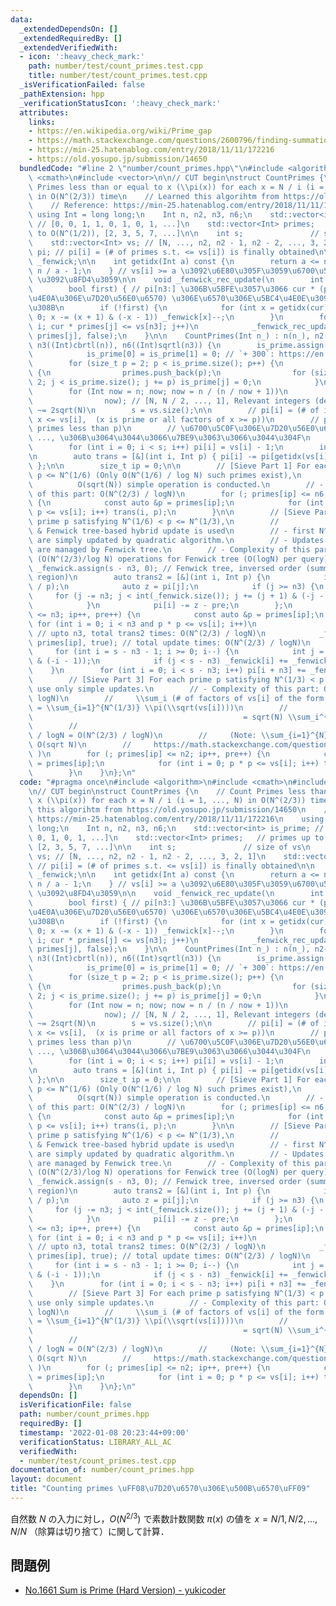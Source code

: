 ```yaml
---
data:
  _extendedDependsOn: []
  _extendedRequiredBy: []
  _extendedVerifiedWith:
  - icon: ':heavy_check_mark:'
    path: number/test/count_primes.test.cpp
    title: number/test/count_primes.test.cpp
  _isVerificationFailed: false
  _pathExtension: hpp
  _verificationStatusIcon: ':heavy_check_mark:'
  attributes:
    links:
    - https://en.wikipedia.org/wiki/Prime_gap
    - https://math.stackexchange.com/questions/2600796/finding-summation-of-inverse-of-square-roots
    - https://min-25.hatenablog.com/entry/2018/11/11/172216
    - https://old.yosupo.jp/submission/14650
  bundledCode: "#line 2 \"number/count_primes.hpp\"\n#include <algorithm>\n#include\
    \ <cmath>\n#include <vector>\n\n// CUT begin\nstruct CountPrimes {\n    // Count\
    \ Primes less than or equal to x (\\pi(x)) for each x = N / i (i = 1, ..., N)\
    \ in O(N^(2/3)) time\n    // Learned this algorihtm from https://old.yosupo.jp/submission/14650\n\
    \    // Reference: https://min-25.hatenablog.com/entry/2018/11/11/172216\n   \
    \ using Int = long long;\n    Int n, n2, n3, n6;\n    std::vector<int> is_prime;\
    \ // [0, 0, 1, 1, 0, 1, 0, 1, ...]\n    std::vector<Int> primes;   // primes up\
    \ to O(N^(1/2)), [2, 3, 5, 7, ...]\n\n    int s;               // size of vs\n\
    \    std::vector<Int> vs; // [N, ..., n2, n2 - 1, n2 - 2, ..., 3, 2, 1]\n    std::vector<Int>\
    \ pi; // pi[i] = (# of primes s.t. <= vs[i]) is finally obtained\n\n    std::vector<int>\
    \ _fenwick;\n\n    int getidx(Int a) const {\n        return a <= n2 ? s - a :\
    \ n / a - 1;\n    } // vs[i] >= a \u3092\u6E80\u305F\u3059\u6700\u5927\u306E i\
    \ \u3092\u8FD4\u3059\n\n    void _fenwick_rec_update(\n        int i, Int cur,\n\
    \        bool first) { // pi[n3:] \u306B\u5BFE\u3057\u3066 cur * (primes[i] \u4EE5\
    \u4E0A\u306E\u7D20\u56E0\u6570) \u306E\u6570\u306E\u5BC4\u4E0E\u3092\u6E1B\u3058\
    \u308B\n        if (!first) {\n            for (int x = getidx(cur) - n3; x >=\
    \ 0; x -= (x + 1) & (-x - 1)) _fenwick[x]--;\n        }\n        for (int j =\
    \ i; cur * primes[j] <= vs[n3]; j++)\n            _fenwick_rec_update(j, cur *\
    \ primes[j], false);\n    }\n\n    CountPrimes(Int n_) : n(n_), n2((Int)sqrtl(n)),\
    \ n3((Int)cbrtl(n)), n6((Int)sqrtl(n3)) {\n        is_prime.assign(n2 + 300, 1),\n\
    \            is_prime[0] = is_prime[1] = 0; // `+ 300`: https://en.wikipedia.org/wiki/Prime_gap\n\
    \        for (size_t p = 2; p < is_prime.size(); p++) {\n            if (is_prime[p])\
    \ {\n                primes.push_back(p);\n                for (size_t j = p *\
    \ 2; j < is_prime.size(); j += p) is_prime[j] = 0;\n            }\n        }\n\
    \        for (Int now = n; now; now = n / (n / now + 1))\n            vs.push_back(\n\
    \                now); // [N, N / 2, ..., 1], Relevant integers (decreasing) length\
    \ ~= 2sqrt(N)\n        s = vs.size();\n\n        // pi[i] = (# of integers x s.t.\
    \ x <= vs[i],  (x is prime or all factors of x >= p))\n        // pre = (# of\
    \ primes less than p)\n        // \u6700\u5C0F\u306E\u7D20\u56E0\u6570 p = 2,\
    \ ..., \u306B\u3064\u3044\u3066\u7BE9\u3063\u3066\u3044\u304F\n        pi.resize(s);\n\
    \        for (int i = 0; i < s; i++) pi[i] = vs[i] - 1;\n        int pre = 0;\n\
    \n        auto trans = [&](int i, Int p) { pi[i] -= pi[getidx(vs[i] / p)] - pre;\
    \ };\n\n        size_t ip = 0;\n\n        // [Sieve Part 1] For each prime p satisfying\
    \ p <= N^(1/6) (Only O(N^(1/6) / log N) such primes exist),\n        //      \
    \          O(sqrt(N)) simple operation is conducted.\n        // - Complexity\
    \ of this part: O(N^(2/3) / logN)\n        for (; primes[ip] <= n6; ip++, pre++)\
    \ {\n            const auto &p = primes[ip];\n            for (int i = 0; p *\
    \ p <= vs[i]; i++) trans(i, p);\n        }\n\n        // [Sieve Part 2] For each\
    \ prime p satisfying N^(1/6) < p <= N^(1/3),\n        //                point-wise\
    \ & Fenwick tree-based hybrid update is used\n        // - first N^(1/3) elements\
    \ are simply updated by quadratic algorithm.\n        // - Updates of latter segments\
    \ are managed by Fenwick tree.\n        // - Complexity of this part: O(N^(2/3))\
    \ (O(N^(2/3)/log N) operations for Fenwick tree (O(logN) per query))\n       \
    \ _fenwick.assign(s - n3, 0); // Fenwick tree, inversed order (summation for upper\
    \ region)\n        auto trans2 = [&](int i, Int p) {\n            int j = getidx(vs[i]\
    \ / p);\n            auto z = pi[j];\n            if (j >= n3) {\n           \
    \     for (j -= n3; j < int(_fenwick.size()); j += (j + 1) & (-j - 1)) z += _fenwick[j];\n\
    \            }\n            pi[i] -= z - pre;\n        };\n        for (; primes[ip]\
    \ <= n3; ip++, pre++) {\n            const auto &p = primes[ip];\n           \
    \ for (int i = 0; i < n3 and p * p <= vs[i]; i++)\n                trans2(i, p);\
    \ // upto n3, total trans2 times: O(N^(2/3) / logN)\n            _fenwick_rec_update(ip,\
    \ primes[ip], true); // total update times: O(N^(2/3) / logN)\n        }\n   \
    \     for (int i = s - n3 - 1; i >= 0; i--) {\n            int j = i + ((i + 1)\
    \ & (-i - 1));\n            if (j < s - n3) _fenwick[i] += _fenwick[j];\n    \
    \    }\n        for (int i = 0; i < s - n3; i++) pi[i + n3] += _fenwick[i];\n\n\
    \        // [Sieve Part 3] For each prime p satisfying N^(1/3) < p <= N^(1/2),\
    \ use only simple updates.\n        // - Complexity of this part: O(N^(2/3) /\
    \ logN)\n        //     \\sum_i (# of factors of vs[i] of the form p^2, p >= N^(1/3))\
    \ = \\sum_{i=1}^{N^(1/3)} \\pi(\\sqrt(vs[i])))\n        //                   \
    \                                               = sqrt(N) \\sum_i^{N^(1/3)}\n\
    \        //                                                                  i^{-1/2}\
    \ / logN = O(N^(2/3) / logN)\n        //     (Note: \\sum_{i=1}^{N} i^{-1/2} =\
    \ O(sqrt N)\n        //     https://math.stackexchange.com/questions/2600796/finding-summation-of-inverse-of-square-roots\
    \ )\n        for (; primes[ip] <= n2; ip++, pre++) {\n            const auto &p\
    \ = primes[ip];\n            for (int i = 0; p * p <= vs[i]; i++) trans(i, p);\n\
    \        }\n    }\n};\n"
  code: "#pragma once\n#include <algorithm>\n#include <cmath>\n#include <vector>\n\
    \n// CUT begin\nstruct CountPrimes {\n    // Count Primes less than or equal to\
    \ x (\\pi(x)) for each x = N / i (i = 1, ..., N) in O(N^(2/3)) time\n    // Learned\
    \ this algorihtm from https://old.yosupo.jp/submission/14650\n    // Reference:\
    \ https://min-25.hatenablog.com/entry/2018/11/11/172216\n    using Int = long\
    \ long;\n    Int n, n2, n3, n6;\n    std::vector<int> is_prime; // [0, 0, 1, 1,\
    \ 0, 1, 0, 1, ...]\n    std::vector<Int> primes;   // primes up to O(N^(1/2)),\
    \ [2, 3, 5, 7, ...]\n\n    int s;               // size of vs\n    std::vector<Int>\
    \ vs; // [N, ..., n2, n2 - 1, n2 - 2, ..., 3, 2, 1]\n    std::vector<Int> pi;\
    \ // pi[i] = (# of primes s.t. <= vs[i]) is finally obtained\n\n    std::vector<int>\
    \ _fenwick;\n\n    int getidx(Int a) const {\n        return a <= n2 ? s - a :\
    \ n / a - 1;\n    } // vs[i] >= a \u3092\u6E80\u305F\u3059\u6700\u5927\u306E i\
    \ \u3092\u8FD4\u3059\n\n    void _fenwick_rec_update(\n        int i, Int cur,\n\
    \        bool first) { // pi[n3:] \u306B\u5BFE\u3057\u3066 cur * (primes[i] \u4EE5\
    \u4E0A\u306E\u7D20\u56E0\u6570) \u306E\u6570\u306E\u5BC4\u4E0E\u3092\u6E1B\u3058\
    \u308B\n        if (!first) {\n            for (int x = getidx(cur) - n3; x >=\
    \ 0; x -= (x + 1) & (-x - 1)) _fenwick[x]--;\n        }\n        for (int j =\
    \ i; cur * primes[j] <= vs[n3]; j++)\n            _fenwick_rec_update(j, cur *\
    \ primes[j], false);\n    }\n\n    CountPrimes(Int n_) : n(n_), n2((Int)sqrtl(n)),\
    \ n3((Int)cbrtl(n)), n6((Int)sqrtl(n3)) {\n        is_prime.assign(n2 + 300, 1),\n\
    \            is_prime[0] = is_prime[1] = 0; // `+ 300`: https://en.wikipedia.org/wiki/Prime_gap\n\
    \        for (size_t p = 2; p < is_prime.size(); p++) {\n            if (is_prime[p])\
    \ {\n                primes.push_back(p);\n                for (size_t j = p *\
    \ 2; j < is_prime.size(); j += p) is_prime[j] = 0;\n            }\n        }\n\
    \        for (Int now = n; now; now = n / (n / now + 1))\n            vs.push_back(\n\
    \                now); // [N, N / 2, ..., 1], Relevant integers (decreasing) length\
    \ ~= 2sqrt(N)\n        s = vs.size();\n\n        // pi[i] = (# of integers x s.t.\
    \ x <= vs[i],  (x is prime or all factors of x >= p))\n        // pre = (# of\
    \ primes less than p)\n        // \u6700\u5C0F\u306E\u7D20\u56E0\u6570 p = 2,\
    \ ..., \u306B\u3064\u3044\u3066\u7BE9\u3063\u3066\u3044\u304F\n        pi.resize(s);\n\
    \        for (int i = 0; i < s; i++) pi[i] = vs[i] - 1;\n        int pre = 0;\n\
    \n        auto trans = [&](int i, Int p) { pi[i] -= pi[getidx(vs[i] / p)] - pre;\
    \ };\n\n        size_t ip = 0;\n\n        // [Sieve Part 1] For each prime p satisfying\
    \ p <= N^(1/6) (Only O(N^(1/6) / log N) such primes exist),\n        //      \
    \          O(sqrt(N)) simple operation is conducted.\n        // - Complexity\
    \ of this part: O(N^(2/3) / logN)\n        for (; primes[ip] <= n6; ip++, pre++)\
    \ {\n            const auto &p = primes[ip];\n            for (int i = 0; p *\
    \ p <= vs[i]; i++) trans(i, p);\n        }\n\n        // [Sieve Part 2] For each\
    \ prime p satisfying N^(1/6) < p <= N^(1/3),\n        //                point-wise\
    \ & Fenwick tree-based hybrid update is used\n        // - first N^(1/3) elements\
    \ are simply updated by quadratic algorithm.\n        // - Updates of latter segments\
    \ are managed by Fenwick tree.\n        // - Complexity of this part: O(N^(2/3))\
    \ (O(N^(2/3)/log N) operations for Fenwick tree (O(logN) per query))\n       \
    \ _fenwick.assign(s - n3, 0); // Fenwick tree, inversed order (summation for upper\
    \ region)\n        auto trans2 = [&](int i, Int p) {\n            int j = getidx(vs[i]\
    \ / p);\n            auto z = pi[j];\n            if (j >= n3) {\n           \
    \     for (j -= n3; j < int(_fenwick.size()); j += (j + 1) & (-j - 1)) z += _fenwick[j];\n\
    \            }\n            pi[i] -= z - pre;\n        };\n        for (; primes[ip]\
    \ <= n3; ip++, pre++) {\n            const auto &p = primes[ip];\n           \
    \ for (int i = 0; i < n3 and p * p <= vs[i]; i++)\n                trans2(i, p);\
    \ // upto n3, total trans2 times: O(N^(2/3) / logN)\n            _fenwick_rec_update(ip,\
    \ primes[ip], true); // total update times: O(N^(2/3) / logN)\n        }\n   \
    \     for (int i = s - n3 - 1; i >= 0; i--) {\n            int j = i + ((i + 1)\
    \ & (-i - 1));\n            if (j < s - n3) _fenwick[i] += _fenwick[j];\n    \
    \    }\n        for (int i = 0; i < s - n3; i++) pi[i + n3] += _fenwick[i];\n\n\
    \        // [Sieve Part 3] For each prime p satisfying N^(1/3) < p <= N^(1/2),\
    \ use only simple updates.\n        // - Complexity of this part: O(N^(2/3) /\
    \ logN)\n        //     \\sum_i (# of factors of vs[i] of the form p^2, p >= N^(1/3))\
    \ = \\sum_{i=1}^{N^(1/3)} \\pi(\\sqrt(vs[i])))\n        //                   \
    \                                               = sqrt(N) \\sum_i^{N^(1/3)}\n\
    \        //                                                                  i^{-1/2}\
    \ / logN = O(N^(2/3) / logN)\n        //     (Note: \\sum_{i=1}^{N} i^{-1/2} =\
    \ O(sqrt N)\n        //     https://math.stackexchange.com/questions/2600796/finding-summation-of-inverse-of-square-roots\
    \ )\n        for (; primes[ip] <= n2; ip++, pre++) {\n            const auto &p\
    \ = primes[ip];\n            for (int i = 0; p * p <= vs[i]; i++) trans(i, p);\n\
    \        }\n    }\n};\n"
  dependsOn: []
  isVerificationFile: false
  path: number/count_primes.hpp
  requiredBy: []
  timestamp: '2022-01-08 20:23:44+09:00'
  verificationStatus: LIBRARY_ALL_AC
  verifiedWith:
  - number/test/count_primes.test.cpp
documentation_of: number/count_primes.hpp
layout: document
title: "Counting primes \uFF08\u7D20\u6570\u306E\u500B\u6570\uFF09"
---
```


自然数 $N$ の入力に対し，$O(N^{2/3})$ で素数計数関数 $\pi(x)$ の値を $x = N / 1, N / 2, \dots, N / N$ （除算は切り捨て）に関して計算．

## 問題例

- [No.1661 Sum is Prime (Hard Version) - yukicoder](https://yukicoder.me/problems/no/1661)
